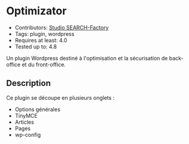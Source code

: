 # Optimizator

* Contributors: [Studio SEARCH-Factory](http://www.search-factory.fr)
* Tags: plugin, wordpress
* Requires at least: 4.0
* Tested up to: 4.8

Un plugin Wordpress destiné à l'optimisation et la sécurisation de back-office et du front-office.


## Description

Ce plugin se découpe en plusieurs onglets :

* Options générales
* TinyMCE
* Articles
* Pages
* wp-config